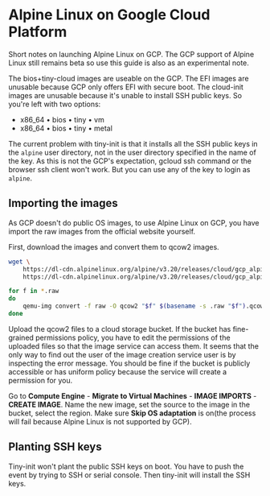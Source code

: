 # Alpine Linux on Google Cloud Platform
Short notes on launching Alpine Linux on GCP. The GCP support of Alpine Linux
still remains beta so use this guide is also as an experimental note.

The bios+tiny-cloud images are useable on the GCP. The EFI images are unusable
because GCP only offers EFI with secure boot. The cloud-init images are unusable
because it's unable to install SSH public keys. So you're left with two options:

- x86_64 • bios • tiny • vm
- x86_64 • bios • tiny • metal

The current problem with tiny-init is that it installs all the SSH public keys
in the `alpine` user directory, not in the user directory specified in the name
of the key. As this is not the GCP's expectation, gcloud ssh command or the
browser ssh client won't work. But you can use any of the key to login as
`alpine`.

## Importing the images
As GCP doesn't do public OS images, to use Alpine Linux on GCP, you have
import the raw images from the official website yourself.

First, download the images and convert them to qcow2 images.

```sh
wget \
    https://dl-cdn.alpinelinux.org/alpine/v3.20/releases/cloud/gcp_alpine-3.20.2-x86_64-bios-tiny-r0.raw \
    https://dl-cdn.alpinelinux.org/alpine/v3.20/releases/cloud/gcp_alpine-3.20.2-x86_64-bios-tiny-metal-r0.raw

for f in *.raw
do
    qemu-img convert -f raw -O qcow2 "$f" $(basename -s .raw "$f").qcow2
done
```

Upload the qcow2 files to a cloud storage bucket. If the bucket has fine-grained
permissions policy, you have to edit the permissions of the uploaded files so
that the image service can access them. It seems that the only way to find out
the user of the image creation service user is by inspecting the error message.
You should be fine if the bucket is publicly accessible or has uniform policy
because the service will create a permission for you.

Go to **Compute Engine** - **Migrate to Virtual Machines** - **IMAGE IMPORTS** -
**CREATE IMAGE**. Name the new image, set the source to the image in the bucket,
select the region. Make sure **Skip OS adaptation** is on(the process will fail
because Alpine Linux is not supported by GCP).

## Planting SSH keys
Tiny-init won't plant the public SSH keys on boot. You have to push the event by
trying to SSH or serial console. Then tiny-init will install the SSH keys.
